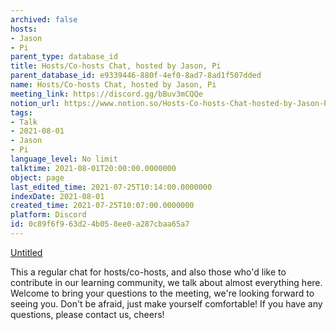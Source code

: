 ```yaml
---
archived: false
hosts:
- Jason
- Pi
parent_type: database_id
title: Hosts/Co-hosts Chat, hosted by Jason, Pi
parent_database_id: e9339446-880f-4ef0-8ad7-8ad1f507dded
name: Hosts/Co-hosts Chat, hosted by Jason, Pi
meeting_link: https://discord.gg/bBuv3mCQQe
notion_url: https://www.notion.so/Hosts-Co-hosts-Chat-hosted-by-Jason-Pi-0c89f6f963d24b058ee0a287cbaa65a7
tags:
- Talk
- 2021-08-01
- Jason
- Pi
language_level: No limit
talktime: 2021-08-01T20:00:00.0000000
object: page
last_edited_time: 2021-07-25T10:14:00.0000000
indexDate: 2021-08-01
created_time: 2021-07-25T10:07:00.0000000
platform: Discord
id: 0c89f6f9-63d2-4b05-8ee0-a287cbaa65a7
---
```




[Untitled](https://www.notion.so/cb083fc4f0b7459aa5afe1900ef25a1f)   


This a regular chat for hosts/co-hosts, and also those who'd like to contribute in our learning community, we talk about almost everything here. Welcome to bring your questions to the meeting, we're looking forward to seeing you. Don't be afraid, just make yourself comfortable!
If you have any questions, please contact us, cheers!







